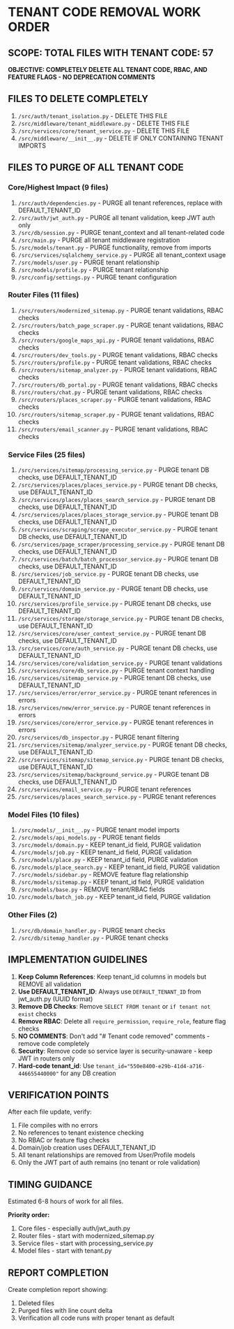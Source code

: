 # TENANT CODE REMOVAL WORK ORDER

## SCOPE: TOTAL FILES WITH TENANT CODE: 57

**OBJECTIVE: COMPLETELY DELETE ALL TENANT CODE, RBAC, AND FEATURE FLAGS - NO DEPRECATION COMMENTS**

## FILES TO DELETE COMPLETELY

1. `/src/auth/tenant_isolation.py` - DELETE THIS FILE
2. `/src/middleware/tenant_middleware.py` - DELETE THIS FILE
3. `/src/services/core/tenant_service.py` - DELETE THIS FILE 
4. `/src/middleware/__init__.py` - DELETE IF ONLY CONTAINING TENANT IMPORTS

## FILES TO PURGE OF ALL TENANT CODE

### Core/Highest Impact (9 files)

1. `/src/auth/dependencies.py` - PURGE all tenant references, replace with DEFAULT_TENANT_ID
2. `/src/auth/jwt_auth.py` - PURGE all tenant validation, keep JWT auth only
3. `/src/db/session.py` - PURGE tenant_context and all tenant-related code
4. `/src/main.py` - PURGE all tenant middleware registration
5. `/src/models/tenant.py` - PURGE functionality, remove from imports
6. `/src/services/sqlalchemy_service.py` - PURGE all tenant_context usage
7. `/src/models/user.py` - PURGE tenant relationship
8. `/src/models/profile.py` - PURGE tenant relationship
9. `/src/config/settings.py` - PURGE tenant configuration

### Router Files (11 files) 

1. `/src/routers/modernized_sitemap.py` - PURGE tenant validations, RBAC checks
2. `/src/routers/batch_page_scraper.py` - PURGE tenant validations, RBAC checks
3. `/src/routers/google_maps_api.py` - PURGE tenant validations, RBAC checks
4. `/src/routers/dev_tools.py` - PURGE tenant validations, RBAC checks
5. `/src/routers/profile.py` - PURGE tenant validations, RBAC checks
6. `/src/routers/sitemap_analyzer.py` - PURGE tenant validations, RBAC checks
7. `/src/routers/db_portal.py` - PURGE tenant validations, RBAC checks
8. `/src/routers/chat.py` - PURGE tenant validations, RBAC checks
9. `/src/routers/places_scraper.py` - PURGE tenant validations, RBAC checks
10. `/src/routers/sitemap_scraper.py` - PURGE tenant validations, RBAC checks
11. `/src/routers/email_scanner.py` - PURGE tenant validations, RBAC checks

### Service Files (25 files)

1. `/src/services/sitemap/processing_service.py` - PURGE tenant DB checks, use DEFAULT_TENANT_ID
2. `/src/services/places/places_service.py` - PURGE tenant DB checks, use DEFAULT_TENANT_ID
3. `/src/services/places/places_search_service.py` - PURGE tenant DB checks, use DEFAULT_TENANT_ID
4. `/src/services/places/places_storage_service.py` - PURGE tenant DB checks, use DEFAULT_TENANT_ID
5. `/src/services/scraping/scrape_executor_service.py` - PURGE tenant DB checks, use DEFAULT_TENANT_ID
6. `/src/services/page_scraper/processing_service.py` - PURGE tenant DB checks, use DEFAULT_TENANT_ID
7. `/src/services/batch/batch_processor_service.py` - PURGE tenant DB checks, use DEFAULT_TENANT_ID
8. `/src/services/job_service.py` - PURGE tenant DB checks, use DEFAULT_TENANT_ID
9. `/src/services/domain_service.py` - PURGE tenant DB checks, use DEFAULT_TENANT_ID
10. `/src/services/profile_service.py` - PURGE tenant DB checks, use DEFAULT_TENANT_ID
11. `/src/services/storage/storage_service.py` - PURGE tenant DB checks, use DEFAULT_TENANT_ID
12. `/src/services/core/user_context_service.py` - PURGE tenant DB checks, use DEFAULT_TENANT_ID
13. `/src/services/core/auth_service.py` - PURGE tenant DB checks, use DEFAULT_TENANT_ID
14. `/src/services/core/validation_service.py` - PURGE tenant validations
15. `/src/services/core/db_service.py` - PURGE tenant context handling
16. `/src/services/sitemap_service.py` - PURGE tenant DB checks, use DEFAULT_TENANT_ID
17. `/src/services/error/error_service.py` - PURGE tenant references in errors
18. `/src/services/new/error_service.py` - PURGE tenant references in errors
19. `/src/services/core/error_service.py` - PURGE tenant references in errors
20. `/src/services/db_inspector.py` - PURGE tenant filtering
21. `/src/services/sitemap/analyzer_service.py` - PURGE tenant DB checks, use DEFAULT_TENANT_ID
22. `/src/services/sitemap/sitemap_service.py` - PURGE tenant DB checks, use DEFAULT_TENANT_ID
23. `/src/services/sitemap/background_service.py` - PURGE tenant DB checks, use DEFAULT_TENANT_ID
24. `/src/services/email_service.py` - PURGE tenant references
25. `/src/services/places_search_service.py` - PURGE tenant references

### Model Files (10 files)

1. `/src/models/__init__.py` - PURGE tenant model imports
2. `/src/models/api_models.py` - PURGE tenant fields
3. `/src/models/domain.py` - KEEP tenant_id field, PURGE validation
4. `/src/models/job.py` - KEEP tenant_id field, PURGE validation
5. `/src/models/place.py` - KEEP tenant_id field, PURGE validation 
6. `/src/models/place_search.py` - KEEP tenant_id field, PURGE validation
7. `/src/models/sidebar.py` - REMOVE feature flag relationship
8. `/src/models/sitemap.py` - KEEP tenant_id field, PURGE validation
9. `/src/models/base.py` - REMOVE tenant/RBAC fields
10. `/src/models/batch_job.py` - KEEP tenant_id field, PURGE validation

### Other Files (2)

1. `/src/db/domain_handler.py` - PURGE tenant checks
2. `/src/db/sitemap_handler.py` - PURGE tenant checks

## IMPLEMENTATION GUIDELINES

1. **Keep Column References**: Keep tenant_id columns in models but REMOVE all validation
2. **Use DEFAULT_TENANT_ID**: Always use `DEFAULT_TENANT_ID` from jwt_auth.py (UUID format)
3. **Remove DB Checks**: Remove `SELECT FROM tenant` or `if tenant not exist` checks
4. **Remove RBAC**: Delete all `require_permission`, `require_role`, feature flag checks
5. **NO COMMENTS**: Don't add "# Tenant code removed" comments - remove code completely
6. **Security**: Remove code so service layer is security-unaware - keep JWT in routers only
7. **Hard-code tenant_id**: Use `tenant_id="550e8400-e29b-41d4-a716-446655440000"` for any DB creation

## VERIFICATION POINTS

After each file update, verify:

1. File compiles with no errors
2. No references to tenant existence checking
3. No RBAC or feature flag checks
4. Domain/job creation uses DEFAULT_TENANT_ID
5. All tenant relationships are removed from User/Profile models
6. Only the JWT part of auth remains (no tenant or role validation)

## TIMING GUIDANCE

Estimated 6-8 hours of work for all files.

**Priority order:**
1. Core files - especially auth/jwt_auth.py
2. Router files - start with modernized_sitemap.py
3. Service files - start with processing_service.py
4. Model files - start with tenant.py

## REPORT COMPLETION

Create completion report showing:
1. Deleted files
2. Purged files with line count delta
3. Verification all code runs with proper tenant as default